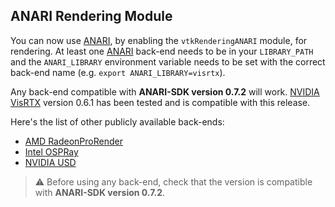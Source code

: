 ## ANARI Rendering Module

You can now use [ANARI](https://www.khronos.org/anari), by enabling the `vtkRenderingANARI` module, for rendering. At least one [ANARI](https://www.khronos.org/anari) back-end needs to be in your `LIBRARY_PATH` and the `ANARI_LIBRARY` environment variable needs to be set with the correct back-end name (e.g. `export ANARI_LIBRARY=visrtx`).

Any back-end compatible with **ANARI-SDK version 0.7.2** will work. [NVIDIA VisRTX](https://github.com/NVIDIA/VisRTX) version 0.6.1 has been tested and is compatible with this release.

Here's the list of other publicly available back-ends:

* [AMD RadeonProRender](https://github.com/GPUOpen-LibrariesAndSDKs/RadeonProRenderANARI)
* [Intel OSPRay](https://github.com/ospray/anari-ospray)
* [NVIDIA USD](https://github.com/NVIDIA-Omniverse/AnariUsdDevice)

> :warning: Before using any back-end, check that the version is compatible with **ANARI-SDK version 0.7.2**.
